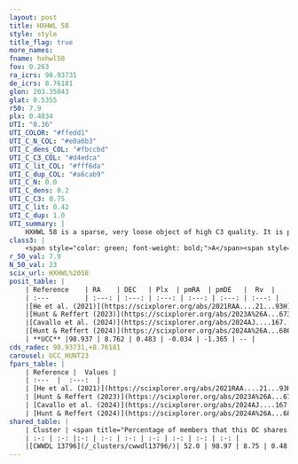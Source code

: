 ```yaml
---
layout: post
title: HXHWL 58
style: style
title_flag: true
more_names: 
fname: hxhwl58
fov: 0.263
ra_icrs: 98.93731
de_icrs: 8.76181
glon: 203.35043
glat: 0.5355
r50: 7.9
plx: 0.4834
UTI: "0.36"
UTI_COLOR: "#ffedd1"
UTI_C_N_COL: "#e0a6b3"
UTI_C_dens_COL: "#fbccbd"
UTI_C_C3_COL: "#d4edca"
UTI_C_lit_COL: "#fff6da"
UTI_C_dup_COL: "#a6cab9"
UTI_C_N: 0.0
UTI_C_dens: 0.2
UTI_C_C3: 0.75
UTI_C_lit: 0.42
UTI_C_dup: 1.0
UTI_summary: |
    HXHWL 58 is a sparse, very loose object of high C3 quality. It is poorly studied in the literature. This object shares a significant percentage of members with a later reported entry.<br><br><span style="color: #99180f; font-weight: bold;">Warning: </span>contains less than 25 stars with <i>P>0.5</i> estimated.
class3: |
    <span style="color: green; font-weight: bold;">A</span><span style="color: #FFC300; font-weight: bold;">B</span>
r_50_val: 7.9
N_50_val: 23
scix_url: HXHWL%2058
posit_table: |
    | Reference    | RA    | DEC   | Plx  | pmRA  | pmDE   |  Rv  |
    | :---         | :---: | :---: | :---: | :---: | :---: | :---: |
    |[He et al. (2021)](https://scixplorer.org/abs/2021RAA....21...93H) | 98.959 | 8.771 | 0.48 | 0.03 | -1.38 | -- |
    |[Hunt & Reffert (2023)](https://scixplorer.org/abs/2023A%26A...673A.114H) | 98.949 | 8.766 | 0.486 | -0.04 | -1.348 | -14.737 |
    |[Cavallo et al. (2024)](https://scixplorer.org/abs/2024AJ....167...12C) | 98.907 | 8.753 | 0.489 | -- | -- | -- |
    |[Hunt & Reffert (2024)](https://scixplorer.org/abs/2024A%26A...686A..42H) | 98.949 | 8.766 | 0.486 | -0.04 | -1.348 | -14.737 |
    | **UCC** |98.937 | 8.762 | 0.483 | -0.034 | -1.365 | -- | 
cds_radec: 98.93731,+8.76181
carousel: UCC_HUNT23
fpars_table: |
    | Reference |  Values |
    | :---  |  :---:  |
    | [He et al. (2021)](https://scixplorer.org/abs/2021RAA....21...93H) | `AG=1.1, m-M=11.3, logAge=7.28, Z=0.018` |
    | [Hunt & Reffert (2023)](https://scixplorer.org/abs/2023A%26A...673A.114H) | `AV50=0.952, diffAV50=0.761, MOD50=11.397, logAge50=7.715` |
    | [Cavallo et al. (2024)](https://scixplorer.org/abs/2024AJ....167...12C) | `AV50=1.16, dMod50=11.46, logAge50=7.55, [Fe/H]50=-0.18` |
    | [Hunt & Reffert (2024)](https://scixplorer.org/abs/2024A%26A...686A..42H) | `MassJ=272.668` |
shared_table: |
    | Cluster | <span title="Percentage of members that this OC shares with the ones listed">%</span>   | RA   | DEC   | Plx   | pmRA  | pmDE  | Rv | UTI |
    | :-: | :-: |:-: | :-: | :-: | :-: | :-: | :-: | :-: |
    |[CWWDL 13796](/_clusters/cwwdl13796/)| 52.0 | 98.97 | 8.75 | 0.48 | -0.07 | -1.33 | -- |0.1 |
---
```

